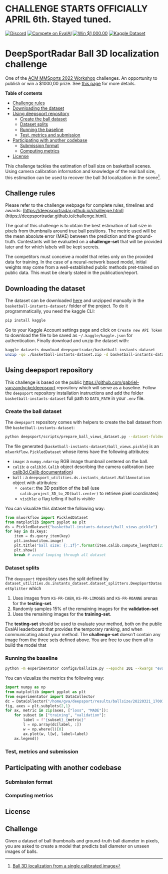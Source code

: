 # CHALLENGE STARTS OFFICIALLY APRIL 6th. Stayed tuned.


[![Discord](https://badgen.net/badge/icon/discord?icon=discord&label)](https://discord.gg/JvMQgMkpkm)
[![Compete on EvalAI](https://badgen.net/badge/compete%20on/EvalAI/blue)](https://eval.ai/web/challenges/challenge-page/1685/overview)
[![Win $1,000.00](https://badgen.net/badge/win/%241%2C000.00/yellow)](http://mmsports.multimedia-computing.de/mmsports2022/challenge.html)
[![Kaggle Dataset](https://badgen.net/badge/kaggle/dataset/blue)](https://www.kaggle.com/datasets/deepsportradar/basketball-instants-dataset)


# DeepSportRadar Ball 3D localization challenge

One of the [ACM MMSports 2022 Workshop](http://mmsports.multimedia-computing.de/mmsports2022/index.html) challenges. An opportunity to publish or win a $1000,00 prize. See [this page](http://mmsports.multimedia-computing.de/mmsports2022/challenge.html) for more details.

**Table of contents**
- [Challenge rules](#challenge-rules)
- [Downloading the dataset](#downloading-the-dataset)
- [Using deepsport repository](#using-deepsport-repository)
  - [Create the ball dataset](#create-the-ball-dataset)
  - [Dataset splits](#dataset-splits)
  - [Running the baseline](#running-the-baseline)
  - [Test, metrics and submission](#test-metrics-and-submission)
- [Participating with another codebase](#participating-with-another-codebase)
  - [Submission format](#submission-format)
  - [Computing metrics](#computing-metrics)
- [License](#license)

This challenge tackles the estimation of ball size on basketball scenes. Using camera calibration information and knowledge of the real ball size, this estimation can be used to recover the ball 3d localization in the scene[^1].

## Challenge rules

Please refer to the challenge webpage for complete rules, timelines and awards: [https://deepsportradar.github.io/challenge.html](https://deepsportradar.github.io/challenge.html).

The goal of this challenge is to obtain the best estimation of ball size in pixels from thumbnails around true ball positions. The metric used will be the mean absolute error (MAE) between the prediction and the ground-truth.
Contestants will be evaluated on a **challenge-set** that will be provided later and for which labels will be kept secrets.

The competitors must conceive a model that relies only on the provided data for training. In the case of a neural-network based model, initial weights may come from a well-established public methods pret-trained on public data. This must be clearly stated in the publication/report.

## Downloading the dataset

The dataset can be downloaded [here](https://www.kaggle.com/datasets/deepsportradar/basketball-instants-dataset) and unzipped manually in the `basketball-instants-dataset/` folder of the project. To do it programmatically, you need the kaggle CLI:

```bash
pip install kaggle
```

Go to your Kaggle Account settings page and click on `Create new API Token` to download the file to be saved as `~/.kaggle/kaggle.json` for authentication. Finally download and unzip the dataset with:

```bash
kaggle datasets download deepsportradar/basketball-instants-dataset
unzip -qo ./basketball-instants-dataset.zip -d basketball-instants-dataset
```

## Using deepsport repository

This challenge is based on the public https://github.com/gabriel-vanzandycke/deepsport repository which will serve as a baseline.
Follow the `deepsport` repository installation instructions and add the folder `basketball-instants-dataset` full path to `DATA_PATH` in your `.env` file.

### Create the ball dataset

The `deepsport` repository comes with helpers to create the ball dataset from the `basketball-instants-dataset`:
```bash
python deepsport/scripts/prepare_ball_views_dataset.py --dataset-folder basketball-instants-dataset
```

The file generated (`basketball-instants-dataset/ball_views.pickle`) is an `mlworkflow.PickledDataset` whose items have the following attributes:
- `image`: a `numpy.ndarray` RGB image thumbnail centered on the ball.
- `calib`: a `calib3d.Calib` object describing the camera calibration (see [calib3d.Calib documentation](https://ispgroupucl.github.io/calib3d/calib3d/calib.html))
- `ball` : a `deepsport_utilities.ds.instants_dataset.BallAnnotation` object with attributes:
  - `center`: the 3D position of the ball (use `calib.project_3D_to_2D(ball.center)` to retrieve pixel coordinates)
  - `visible`: a flag telling if ball is visible

You can visualize this dataset the following way:
```python
from mlworkflow import PickledDataset
from matplotlib import pyplot as plt
ds = PickledDataset("basketball-instants-dataset/ball_views.pickle")
for key in ds.keys:
    item = ds.query_item(key)
    plt.imshow(item.image)
    plt.title("ball size: {:.1f}".format(item.calib.compute_length2D(23, item.ball.center)[0]))
    plt.show()
    break # avoid looping through all dataset
```

### Dataset splits

The `deepsport` repository uses the split defined by `dataset_utilities.ds.instants_dataset.dataset_splitters.DeepSportDatasetSplitter` which
1. Uses images from `KS-FR-CAEN`, `KS-FR-LIMOGES` and `KS-FR-ROANNE` arenas for the **testing-set**.
2. Randomly samples 15% of the remaining images for the **validation-set**
3. Uses the remaining images for the **training-set**.

The **testing-set** should be used to evaluate your method, both on the public EvalAI leaderboard that provides the temporary ranking, and when communicating about your method.
The **challenge-set** doesn’t contain any image from the three sets defined above. You are free to use them all to build the model that 

### Running the baseline
```bash
python -m experimentator configs/ballsize.py --epochs 101 --kwargs "eval_epochs=range(0,101,20)"
```
You can vizualize the metrics the following way:

```python
import numpy as np
from matplotlib import pyplot as plt
from experimentator import DataCollector
dc = DataCollector("/home/gva/deepsport/results/ballsize/20220321_170013.798212/history.dcp")
fig, axes = plt.subplots(2,1)
for ax, metric in zip(axes, ["loss", "MADE"]):
    for subset in ["training", "validation"]:
        label = f"{subset}_{metric}"
        l = np.array(dc[label, :])
        w = np.where(l)[0]
        ax.plot(w, l[w], label=label)
    ax.legend()
```

### Test, metrics and submission

## Participating with another codebase

### Submission format
### Computing metrics

## License




## Challenge
Given a dataset of ball thumbnails and ground-truth ball diameter in pixels, you are asked to create a model that predicts ball diameter on unseen images of balls.


[^1]: [Ball 3D localization from a single calibrated image](https://arxiv.org/abs/2204.00003)
